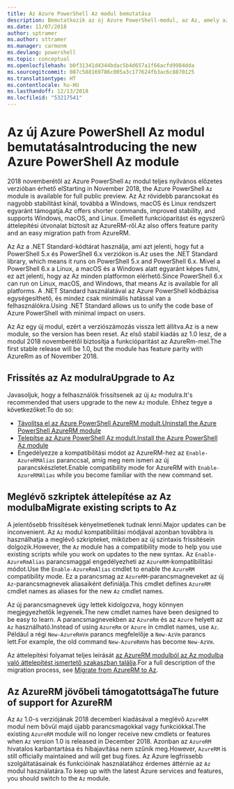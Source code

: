 ```yaml
---
title: Az Azure PowerShell Az modul bemutatása
description: Bemutatkozik az új Azure PowerShell-modul, az Az, amely az AzureRM modult váltja le.
ms.date: 11/07/2018
author: sptramer
ms.author: sttramer
ms.manager: carmonm
ms.devlang: powershell
ms.topic: conceptual
ms.openlocfilehash: b0f31341d4344bdac5b4d657a1f66acfd9984dda
ms.sourcegitcommit: 087c588169786c005a3c177624fb3ac6c8870125
ms.translationtype: HT
ms.contentlocale: hu-HU
ms.lasthandoff: 12/13/2018
ms.locfileid: "53217541"
---
```

# <a name="introducing-the-new-azure-powershell-az-module"></a><span data-ttu-id="01028-103">Az új Azure PowerShell Az modul bemutatása</span><span class="sxs-lookup"><span data-stu-id="01028-103">Introducing the new Azure PowerShell Az module</span></span>

<span data-ttu-id="01028-104">2018 novemberétől az Azure PowerShell `Az` modul teljes nyilvános előzetes verzióban érhető el</span><span class="sxs-lookup"><span data-stu-id="01028-104">Starting in November 2018, the Azure PowerShell `Az` module is available for full public preview.</span></span>
<span data-ttu-id="01028-105">Az Az rövidebb parancsokat és nagyobb stabilitást kínál, továbbá a Windows, macOS és Linux rendszert egyaránt támogatja.</span><span class="sxs-lookup"><span data-stu-id="01028-105">Az offers shorter commands, improved stability, and supports Windows, macOS, and Linux.</span></span> <span data-ttu-id="01028-106">Emellett funkcióparitást és egyszerű áttelepítési útvonalat biztosít az AzureRM-ről.</span><span class="sxs-lookup"><span data-stu-id="01028-106">Az also offers feature parity and an easy migration path from AzureRM.</span></span>

<span data-ttu-id="01028-107">Az Az a .NET Standard-kódtárat használja, ami azt jelenti, hogy fut a PowerShell 5.x és PowerShell 6.x verziókon is.</span><span class="sxs-lookup"><span data-stu-id="01028-107">Az uses the .NET Standard library, which means it runs on PowerShell 5.x and PowerShell 6.x.</span></span>
<span data-ttu-id="01028-108">Mivel a PowerShell 6.x a Linux, a macOS és a Windows alatt egyaránt képes futni, ez azt jelenti, hogy az Az minden platformon elérhető.</span><span class="sxs-lookup"><span data-stu-id="01028-108">Since PowerShell 6.x can run on Linux, macOS, and Windows, that means Az is available for all platforms.</span></span>
<span data-ttu-id="01028-109">A .NET Standard használatával az Azure PowerShell kódbázisa egységesíthető, és mindez csak minimális hatással van a felhasználókra.</span><span class="sxs-lookup"><span data-stu-id="01028-109">Using .NET Standard allows us to unify the code base of Azure PowerShell with minimal impact on users.</span></span>

<span data-ttu-id="01028-110">Az Az egy új modul, ezért a verziószámozás vissza lett állítva.</span><span class="sxs-lookup"><span data-stu-id="01028-110">Az is a new module, so the version has been reset.</span></span> <span data-ttu-id="01028-111">Az első stabil kiadás az 1.0 lesz, de a modul 2018 novemberétől biztosítja a funkcióparitást az AzureRm-mel.</span><span class="sxs-lookup"><span data-stu-id="01028-111">The first stable release will be 1.0, but the module has feature parity with AzureRm as of November 2018.</span></span>

## <a name="upgrade-to-az"></a><span data-ttu-id="01028-112">Frissítés az Az modulra</span><span class="sxs-lookup"><span data-stu-id="01028-112">Upgrade to Az</span></span>

<span data-ttu-id="01028-113">Javasoljuk, hogy a felhasználók frissítsenek az új `Az` modulra.</span><span class="sxs-lookup"><span data-stu-id="01028-113">It's recommended that users upgrade to the new `Az` module.</span></span> <span data-ttu-id="01028-114">Ehhez tegye a következőket:</span><span class="sxs-lookup"><span data-stu-id="01028-114">To do so:</span></span>

* [<span data-ttu-id="01028-115">Távolítsa el az Azure PowerShell AzureRM modult.</span><span class="sxs-lookup"><span data-stu-id="01028-115">Uninstall the Azure PowerShell AzureRM module</span></span>](/powershell/azure/uninstall-azurerm-ps)
* [<span data-ttu-id="01028-116">Telepítse az Azure PowerShell Az modult.</span><span class="sxs-lookup"><span data-stu-id="01028-116">Install the Azure PowerShell Az module</span></span>](/powershell/azure/install-az-ps)
* <span data-ttu-id="01028-117">Engedélyezze a kompatibilitási módot az AzureRM-hez az `Enable-AzureRMAlias` paranccsal, amíg meg nem ismeri az új parancskészletet.</span><span class="sxs-lookup"><span data-stu-id="01028-117">Enable compatibility mode for AzureRM with `Enable-AzureRMAlias` while you become familiar with the new command set.</span></span>

## <a name="migrate-existing-scripts-to-az"></a><span data-ttu-id="01028-118">Meglévő szkriptek áttelepítése az Az modulba</span><span class="sxs-lookup"><span data-stu-id="01028-118">Migrate existing scripts to Az</span></span>

<span data-ttu-id="01028-119">A jelentősebb frissítések kényelmetlenek tudnak lenni.</span><span class="sxs-lookup"><span data-stu-id="01028-119">Major updates can be inconvenient.</span></span> <span data-ttu-id="01028-120">Az `Az` modul kompatibilitási módjával azonban továbbra is használhatja a meglévő szkripteket, miközben az új szintaxis frissítésein dolgozik.</span><span class="sxs-lookup"><span data-stu-id="01028-120">However, the `Az` module has a compatibility mode to help you use existing scripts while you work on updates to the new syntax.</span></span> <span data-ttu-id="01028-121">Az `Enable-AzureRmAlias` parancsmaggal engedélyezheti az `AzureRM`-kompatibilitási módot.</span><span class="sxs-lookup"><span data-stu-id="01028-121">Use the `Enable-AzureRmAlias` cmdlet to enable the `AzureRM` compatibility mode.</span></span> <span data-ttu-id="01028-122">Ez a parancsmag az `AzureRM`-parancsmagneveket az új `Az`-parancsmagnevek aliasaiként definiálja.</span><span class="sxs-lookup"><span data-stu-id="01028-122">This cmdlet defines `AzureRM` cmdlet names as aliases for the new `Az` cmdlet names.</span></span>

<span data-ttu-id="01028-123">Az új parancsmagnevek úgy lettek kidolgozva, hogy könnyen megjegyezhetők legyenek.</span><span class="sxs-lookup"><span data-stu-id="01028-123">The new cmdlet names have been designed to be easy to learn.</span></span> <span data-ttu-id="01028-124">A parancsmagnevekben az `AzureRm` és az `Azure` helyett az `Az` használható.</span><span class="sxs-lookup"><span data-stu-id="01028-124">Instead of using `AzureRm` or `Azure` in cmdlet names, use `Az`.</span></span> <span data-ttu-id="01028-125">Például a régi `New-AzureRmVm` parancs megfelelője a `New-AzVm` parancs lett.</span><span class="sxs-lookup"><span data-stu-id="01028-125">For example, the old command `New-AzureRmVm` has become `New-AzVm`.</span></span>

<span data-ttu-id="01028-126">Az áttelepítési folyamat teljes leírását [az AzureRM modulból az Az modulba való áttelepítést ismertető szakaszban találja](migrate-from-azurerm-to-az.md).</span><span class="sxs-lookup"><span data-stu-id="01028-126">For a full description of the migration process, see [Migrate from AzureRM to Az](migrate-from-azurerm-to-az.md).</span></span>

## <a name="the-future-of-support-for-azurerm"></a><span data-ttu-id="01028-127">Az AzureRM jövőbeli támogatottsága</span><span class="sxs-lookup"><span data-stu-id="01028-127">The future of support for AzureRM</span></span>

<span data-ttu-id="01028-128">Az `Az` 1.0-s verziójának 2018 decemberi kiadásával a meglévő `AzureRM` modul nem bővül majd újabb parancsmagokkal vagy funkciókkal.</span><span class="sxs-lookup"><span data-stu-id="01028-128">The existing `AzureRM` module will no longer receive new cmdlets or features when `Az` version 1.0 is released in December 2018.</span></span> <span data-ttu-id="01028-129">Azonban az `AzureRM` hivatalos karbantartása és hibajavítása nem szűnik meg.</span><span class="sxs-lookup"><span data-stu-id="01028-129">However, `AzureRM` is still officially maintained and will get bug fixes.</span></span> <span data-ttu-id="01028-130">Az Azure legfrissebb szolgáltatásainak és funkcióinak használatához érdemes áttérnie az `Az` modul használatára.</span><span class="sxs-lookup"><span data-stu-id="01028-130">To keep up with the latest Azure services and features, you should switch to the `Az` module.</span></span>